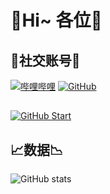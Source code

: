 # 💎Hi~ 各位💎

## 🌟社交账号🌟
[![哔哩哔哩](https://img.shields.io/badge/哔哩哔哩-星川よる-blue.svg?logo=bilibili)](https://space.bilibili.com/3493294482917876)
[![GitHub](https://img.shields.io/badge/GitHub-星川よる-blue.svg?logo=github)](https://github.com/HoshikawaYoru)

## 
[![GitHub Start](https://github-readme-stats.vercel.app/api?username=HoshikawaYoru&show_icons=true&count_private=true&title_color=fff&text_color=fff&icon_color=fff&bg_color=30,c94b4b,4b134f)](https://github.com/HoshikawaYoru)

## 📈数据📉
![GitHub stats](https://github-readme-stats.vercel.app/api?username=HoshikawaYoru&show_icons=true&count_private=true&title_color=fff&text_color=fff&icon_color=fff&bg_color=00bfff,00bfff,ffffff)